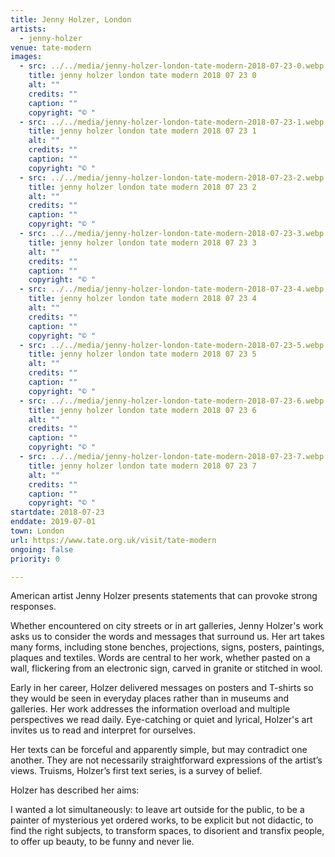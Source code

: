 ```yaml
---
title: Jenny Holzer, London
artists:
  - jenny-holzer
venue: tate-modern
images:
  - src: ../../media/jenny-holzer-london-tate-modern-2018-07-23-0.webp
    title: jenny holzer london tate modern 2018 07 23 0
    alt: ""
    credits: ""
    caption: ""
    copyright: "© "
  - src: ../../media/jenny-holzer-london-tate-modern-2018-07-23-1.webp
    title: jenny holzer london tate modern 2018 07 23 1
    alt: ""
    credits: ""
    caption: ""
    copyright: "© "
  - src: ../../media/jenny-holzer-london-tate-modern-2018-07-23-2.webp
    title: jenny holzer london tate modern 2018 07 23 2
    alt: ""
    credits: ""
    caption: ""
    copyright: "© "
  - src: ../../media/jenny-holzer-london-tate-modern-2018-07-23-3.webp
    title: jenny holzer london tate modern 2018 07 23 3
    alt: ""
    credits: ""
    caption: ""
    copyright: "© "
  - src: ../../media/jenny-holzer-london-tate-modern-2018-07-23-4.webp
    title: jenny holzer london tate modern 2018 07 23 4
    alt: ""
    credits: ""
    caption: ""
    copyright: "© "
  - src: ../../media/jenny-holzer-london-tate-modern-2018-07-23-5.webp
    title: jenny holzer london tate modern 2018 07 23 5
    alt: ""
    credits: ""
    caption: ""
    copyright: "© "
  - src: ../../media/jenny-holzer-london-tate-modern-2018-07-23-6.webp
    title: jenny holzer london tate modern 2018 07 23 6
    alt: ""
    credits: ""
    caption: ""
    copyright: "© "
  - src: ../../media/jenny-holzer-london-tate-modern-2018-07-23-7.webp
    title: jenny holzer london tate modern 2018 07 23 7
    alt: ""
    credits: ""
    caption: ""
    copyright: "© "
startdate: 2018-07-23
enddate: 2019-07-01
town: London
url: https://www.tate.org.uk/visit/tate-modern
ongoing: false
priority: 0

---
```


American artist Jenny Holzer presents statements that can provoke strong responses.

Whether encountered on city streets or in art galleries, Jenny Holzer's work asks us to consider the words and messages that surround us. Her art takes many forms, including stone benches, projections, signs, posters, paintings, plaques and textiles. Words are central to her work, whether pasted on a wall, flickering from an electronic sign, carved in granite or stitched in wool.

Early in her career, Holzer delivered messages on posters and T-shirts so they would be seen in everyday places rather than in museums and galleries. Her work addresses the information overload and multiple perspectives we read daily. Eye-catching or quiet and lyrical, Holzer's art invites us to read and interpret for ourselves.

Her texts can be forceful and apparently simple, but may contradict one another. They are not necessarily straightforward expressions of the artist’s views. Truisms, Holzer’s first text series, is a survey of belief.

Holzer has described her aims:

I wanted a lot simultaneously: to leave art outside for the public, to be a painter of mysterious yet ordered works, to be explicit but not didactic, to find the right subjects, to transform spaces, to disorient and transfix people, to offer up beauty, to be funny and never lie.